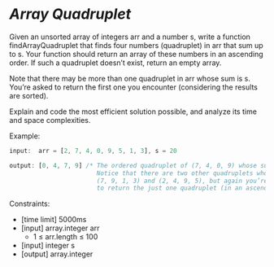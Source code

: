 _Array Quadruplet_
==================

Given an unsorted array of integers arr and a number s, write a function findArrayQuadruplet that finds four numbers (quadruplet) in arr that sum up to s. Your function should return an array of these numbers in an ascending order. If such a quadruplet doesn’t exist, return an empty array.

Note that there may be more than one quadruplet in arr whose sum is s. You’re asked to return the first one you encounter (considering the results are sorted).

Explain and code the most efficient solution possible, and analyze its time and space complexities.

Example:
```javascript
input:  arr = [2, 7, 4, 0, 9, 5, 1, 3], s = 20

output: [0, 4, 7, 9] /* The ordered quadruplet of (7, 4, 0, 9) whose sum is 20.
                        Notice that there are two other quadruplets whose sum is 20:
                        (7, 9, 1, 3) and (2, 4, 9, 5), but again you’re asked
                        to return the just one quadruplet (in an ascending order) */
```

Constraints:
- [time limit] 5000ms
- [input] array.integer arr
  - 1 ≤ arr.length ≤ 100
- [input] integer s
- [output] array.integer


